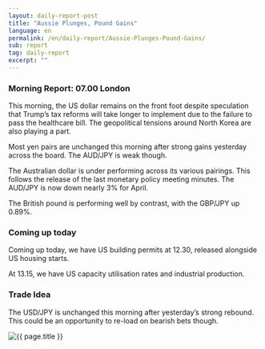 ```yaml
---
layout: daily-report-post
title: "Aussie Plunges, Pound Gains"
language: en
permalink: /en/daily-report/Aussie-Plunges-Pound-Gains/
sub: report
tag: daily-report
excerpt: ""
---
```

### Morning Report: 07.00 London

This morning, the US dollar remains on the front foot despite speculation that Trump’s tax reforms will take longer to implement due to the failure to pass the healthcare bill. The geopolitical tensions around North Korea are also playing a part.

Most yen pairs are unchanged this morning after strong gains yesterday across the board. The AUD/JPY is weak though.

The Australian dollar is under performing across its various pairings. This follows the release of the last monetary policy meeting minutes. The AUD/JPY is now down nearly 3% for April.

The British pound is performing well by contrast, with the GBP/JPY up 0.89%.

### Coming up today

Coming up today, we have US building permits at 12.30, released alongside US housing starts.

At 13.15, we have US capacity utilisation rates and industrial production.

### Trade Idea

The USD/JPY is unchanged this morning after yesterday’s strong rebound. This could be an opportunity to re-load on bearish bets though.

<p><img src="{{ "/assets/images/daily-report/18-apr-17.png" | relative_url }}" alt="{{ page.title }}" title="{{ page.title }}"></p>